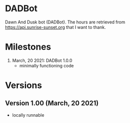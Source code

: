 # DADBot

Dawn And Dusk bot (DADBot).
The hours are retrieved from https://api.sunrise-sunset.org that I want to thank.

# Milestones
1. March, 20 2021: DADBot 1.0.0
   - minimally functioning code

# Versions
## Version 1.00 (March, 20 2021)
- locally runnable
